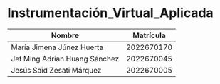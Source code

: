 # Instrumentación_Virtual_Aplicada

| Nombre                           | Matrícula     |
|----------------------------------|---------------|
| María Jimena Júnez Huerta        | 2022670170    |
| Jet Ming Adrian Huang Sánchez    | 2022670045    |
| Jesús Said Zesati Márquez        | 2022670005    |
